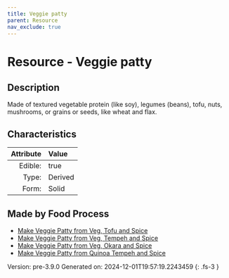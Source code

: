 ```yaml
---
title: Veggie patty
parent: Resource
nav_exclude: true
---
```

# Resource - Veggie patty

## Description
Made of textured vegetable protein (like soy), legumes (beans), tofu, nuts, mushrooms, or grains or seeds, like wheat and flax. 

## Characteristics

| Attribute      | Value |
|--------:|:------|
|Edible:|true|
|Type:|Derived|
|Form:|Solid|
 



## Made by Food Process

- [Make Veggie Patty from Veg, Tofu and Spice](../food/make-veggie-patty-from-veg--tofu-and-spice.html)
- [Make Veggie Patty from Veg, Tempeh and Spice](../food/make-veggie-patty-from-veg--tempeh-and-spice.html)
- [Make Veggie Patty from Veg, Okara and Spice](../food/make-veggie-patty-from-veg--okara-and-spice.html)
- [Make Veggie Patty from Quinoa Tempeh and Spice](../food/make-veggie-patty-from-quinoa-tempeh-and-spice.html)

    

Version: pre-3.9.0 Generated on: 2024-12-01T19:57:19.2243459
{: .fs-3 }
